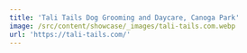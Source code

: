 ```yaml
---
title: 'Tali Tails Dog Grooming and Daycare, Canoga Park'
image: /src/content/showcase/_images/tali-tails.com.webp
url: 'https://tali-tails.com/'
---
```



